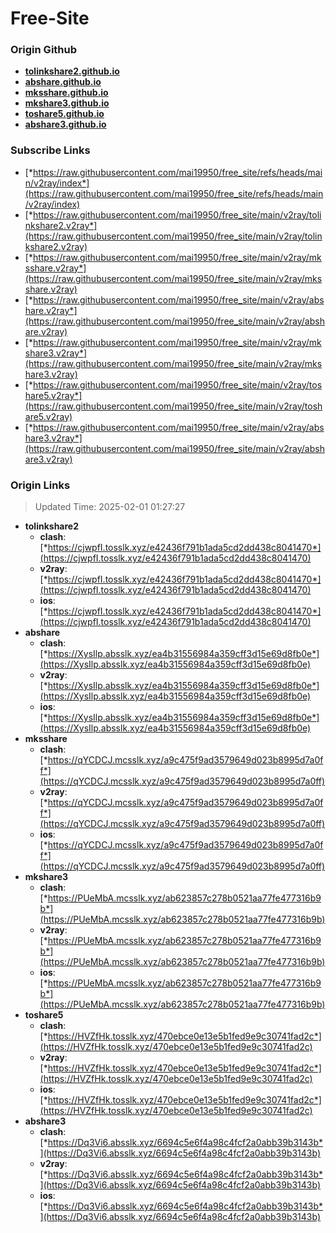 # Free-Site

### Origin Github

- [**tolinkshare2.github.io**](https://github.com/tolinkshare2/tolinkshare2.github.io)
- [**abshare.github.io**](https://github.com/abshare/abshare.github.io)
- [**mksshare.github.io**](https://github.com/mksshare/mksshare.github.io)
- [**mkshare3.github.io**](https://github.com/mkshare3/mkshare3.github.io)
- [**toshare5.github.io**](https://github.com/toshare5/toshare5.github.io)
- [**abshare3.github.io**](https://github.com/abshare3/abshare3.github.io)

### Subscribe Links

- [*https://raw.githubusercontent.com/mai19950/free_site/refs/heads/main/v2ray/index*](https://raw.githubusercontent.com/mai19950/free_site/refs/heads/main/v2ray/index)
- [*https://raw.githubusercontent.com/mai19950/free_site/main/v2ray/tolinkshare2.v2ray*](https://raw.githubusercontent.com/mai19950/free_site/main/v2ray/tolinkshare2.v2ray)
- [*https://raw.githubusercontent.com/mai19950/free_site/main/v2ray/mksshare.v2ray*](https://raw.githubusercontent.com/mai19950/free_site/main/v2ray/mksshare.v2ray)
- [*https://raw.githubusercontent.com/mai19950/free_site/main/v2ray/abshare.v2ray*](https://raw.githubusercontent.com/mai19950/free_site/main/v2ray/abshare.v2ray)
- [*https://raw.githubusercontent.com/mai19950/free_site/main/v2ray/mkshare3.v2ray*](https://raw.githubusercontent.com/mai19950/free_site/main/v2ray/mkshare3.v2ray)
- [*https://raw.githubusercontent.com/mai19950/free_site/main/v2ray/toshare5.v2ray*](https://raw.githubusercontent.com/mai19950/free_site/main/v2ray/toshare5.v2ray)
- [*https://raw.githubusercontent.com/mai19950/free_site/main/v2ray/abshare3.v2ray*](https://raw.githubusercontent.com/mai19950/free_site/main/v2ray/abshare3.v2ray)

### Origin Links

> Updated Time: 2025-02-01 01:27:27

- **tolinkshare2**
  - **clash**: [*https://cjwpfI.tosslk.xyz/e42436f791b1ada5cd2dd438c8041470*](https://cjwpfI.tosslk.xyz/e42436f791b1ada5cd2dd438c8041470)
  - **v2ray**: [*https://cjwpfI.tosslk.xyz/e42436f791b1ada5cd2dd438c8041470*](https://cjwpfI.tosslk.xyz/e42436f791b1ada5cd2dd438c8041470)
  - **ios**: [*https://cjwpfI.tosslk.xyz/e42436f791b1ada5cd2dd438c8041470*](https://cjwpfI.tosslk.xyz/e42436f791b1ada5cd2dd438c8041470)
- **abshare**
  - **clash**: [*https://XysIlp.absslk.xyz/ea4b31556984a359cff3d15e69d8fb0e*](https://XysIlp.absslk.xyz/ea4b31556984a359cff3d15e69d8fb0e)
  - **v2ray**: [*https://XysIlp.absslk.xyz/ea4b31556984a359cff3d15e69d8fb0e*](https://XysIlp.absslk.xyz/ea4b31556984a359cff3d15e69d8fb0e)
  - **ios**: [*https://XysIlp.absslk.xyz/ea4b31556984a359cff3d15e69d8fb0e*](https://XysIlp.absslk.xyz/ea4b31556984a359cff3d15e69d8fb0e)
- **mksshare**
  - **clash**: [*https://qYCDCJ.mcsslk.xyz/a9c475f9ad3579649d023b8995d7a0ff*](https://qYCDCJ.mcsslk.xyz/a9c475f9ad3579649d023b8995d7a0ff)
  - **v2ray**: [*https://qYCDCJ.mcsslk.xyz/a9c475f9ad3579649d023b8995d7a0ff*](https://qYCDCJ.mcsslk.xyz/a9c475f9ad3579649d023b8995d7a0ff)
  - **ios**: [*https://qYCDCJ.mcsslk.xyz/a9c475f9ad3579649d023b8995d7a0ff*](https://qYCDCJ.mcsslk.xyz/a9c475f9ad3579649d023b8995d7a0ff)
- **mkshare3**
  - **clash**: [*https://PUeMbA.mcsslk.xyz/ab623857c278b0521aa77fe477316b9b*](https://PUeMbA.mcsslk.xyz/ab623857c278b0521aa77fe477316b9b)
  - **v2ray**: [*https://PUeMbA.mcsslk.xyz/ab623857c278b0521aa77fe477316b9b*](https://PUeMbA.mcsslk.xyz/ab623857c278b0521aa77fe477316b9b)
  - **ios**: [*https://PUeMbA.mcsslk.xyz/ab623857c278b0521aa77fe477316b9b*](https://PUeMbA.mcsslk.xyz/ab623857c278b0521aa77fe477316b9b)
- **toshare5**
  - **clash**: [*https://HVZfHk.tosslk.xyz/470ebce0e13e5b1fed9e9c30741fad2c*](https://HVZfHk.tosslk.xyz/470ebce0e13e5b1fed9e9c30741fad2c)
  - **v2ray**: [*https://HVZfHk.tosslk.xyz/470ebce0e13e5b1fed9e9c30741fad2c*](https://HVZfHk.tosslk.xyz/470ebce0e13e5b1fed9e9c30741fad2c)
  - **ios**: [*https://HVZfHk.tosslk.xyz/470ebce0e13e5b1fed9e9c30741fad2c*](https://HVZfHk.tosslk.xyz/470ebce0e13e5b1fed9e9c30741fad2c)
- **abshare3**
  - **clash**: [*https://Dq3Vi6.absslk.xyz/6694c5e6f4a98c4fcf2a0abb39b3143b*](https://Dq3Vi6.absslk.xyz/6694c5e6f4a98c4fcf2a0abb39b3143b)
  - **v2ray**: [*https://Dq3Vi6.absslk.xyz/6694c5e6f4a98c4fcf2a0abb39b3143b*](https://Dq3Vi6.absslk.xyz/6694c5e6f4a98c4fcf2a0abb39b3143b)
  - **ios**: [*https://Dq3Vi6.absslk.xyz/6694c5e6f4a98c4fcf2a0abb39b3143b*](https://Dq3Vi6.absslk.xyz/6694c5e6f4a98c4fcf2a0abb39b3143b)
